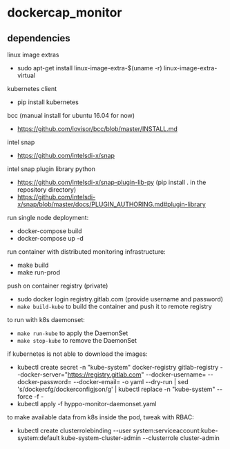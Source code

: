 # dockercap_monitor

## dependencies
linux image extras

- sudo apt-get install linux-image-extra-$(uname -r) linux-image-extra-virtual

kubernetes client

- pip install kubernetes

bcc (manual install for ubuntu 16.04 for now)

- https://github.com/iovisor/bcc/blob/master/INSTALL.md

intel snap

- https://github.com/intelsdi-x/snap

intel snap plugin library python

- https://github.com/intelsdi-x/snap-plugin-lib-py (pip install . in the repository directory)
- https://github.com/intelsdi-x/snap/blob/master/docs/PLUGIN_AUTHORING.md#plugin-library

run single node deployment:
- docker-compose build
- docker-compose up -d

run container with distributed monitoring infrastructure:
- make build
- make run-prod

push on container registry (private)
- sudo docker login registry.gitlab.com (provide username and password)
- `make build-kube` to build the container and push it to remote registry

to run with k8s daemonset:
- `make run-kube` to apply the DaemonSet
- `make stop-kube` to remove the DaemonSet

if kubernetes is not able to download the images:
- kubectl create secret -n "kube-system" docker-registry gitlab-registry --docker-server="https://registry.gitlab.com" --docker-username=<GITLAB USERNAME HERE> --docker-password=<GITLAB PASSWORD HERE> --docker-email=<GITLAB EMAIL HERE> -o yaml --dry-run | sed 's/dockercfg/dockerconfigjson/g' | kubectl replace -n "kube-system" --force -f -
- kubectl apply -f hyppo-monitor-daemonset.yaml

to make available data from k8s inside the pod, tweak with RBAC:
- kubectl create clusterrolebinding --user system:serviceaccount:kube-system:default kube-system-cluster-admin --clusterrole cluster-admin
